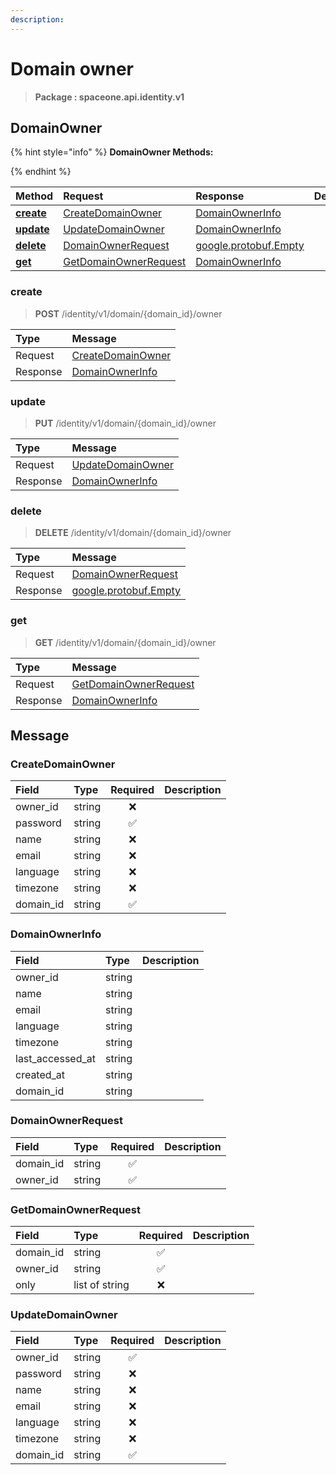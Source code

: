 ```yaml
---
description:  
---
```

# Domain owner

>  **Package : spaceone.api.identity.v1**

## DomainOwner

{% hint style="info" %}
**DomainOwner Methods:**

{%  endhint %}


| Method | Request | Response | Description |
| :--- | :--- | :--- | :--- |
| [**create**](domain-owner.md#create)|   [CreateDomainOwner](domain-owner.md#createdomainowner) |   [DomainOwnerInfo](domain-owner.md#domainownerinfo) |  |
| [**update**](domain-owner.md#update)|   [UpdateDomainOwner](domain-owner.md#updatedomainowner) |   [DomainOwnerInfo](domain-owner.md#domainownerinfo) |  |
| [**delete**](domain-owner.md#delete)|   [DomainOwnerRequest](domain-owner.md#domainownerrequest) |  [google.protobuf.Empty](https://github.com/protocolbuffers/protobuf/blob/master/src/google/protobuf/empty.proto)|  |
| [**get**](domain-owner.md#get)|   [GetDomainOwnerRequest](domain-owner.md#getdomainownerrequest) |   [DomainOwnerInfo](domain-owner.md#domainownerinfo) |  | 
 

 
### create
> **POST** /identity/v1/domain/{domain_id}/owner
>


| Type | Message |
| :--- | :--- |
| Request | [CreateDomainOwner](domain-owner.md#createdomainowner) |
| Response |  [DomainOwnerInfo](domain-owner.md#domainownerinfo)  |
 
 

 
### update
> **PUT**  /identity/v1/domain/{domain_id}/owner
>


| Type | Message |
| :--- | :--- |
| Request | [UpdateDomainOwner](domain-owner.md#updatedomainowner) |
| Response |  [DomainOwnerInfo](domain-owner.md#domainownerinfo)  |
 
 

 
### delete
> **DELETE** /identity/v1/domain/{domain_id}/owner
>


| Type | Message |
| :--- | :--- |
| Request | [DomainOwnerRequest](domain-owner.md#domainownerrequest) |
| Response | [google.protobuf.Empty](https://github.com/protocolbuffers/protobuf/blob/master/src/google/protobuf/empty.proto) |
 
 

 
### get
> **GET** /identity/v1/domain/{domain_id}/owner
>


| Type | Message |
| :--- | :--- |
| Request | [GetDomainOwnerRequest](domain-owner.md#getdomainownerrequest) |
| Response |  [DomainOwnerInfo](domain-owner.md#domainownerinfo)  |


## 

## Message

### CreateDomainOwner
| Field | Type | Required | Description |
| :--- | :--- | :---: | :--- |
| owner_id |string|❌| |
| password |string|✅| |
| name |string|❌| |
| email |string|❌| |
| language |string|❌| |
| timezone |string|❌| |
| domain_id |string|✅| |

### DomainOwnerInfo
| Field | Type |  Description |
| :--- | :--- | :--- |
| owner_id |string | |
| name |string | |
| email |string | |
| language |string | |
| timezone |string | |
| last_accessed_at |string | |
| created_at |string | |
| domain_id |string | |

### DomainOwnerRequest
| Field | Type | Required | Description |
| :--- | :--- | :---: | :--- |
| domain_id |string|✅| |
| owner_id |string|✅| |

### GetDomainOwnerRequest
| Field | Type | Required | Description |
| :--- | :--- | :---: | :--- |
| domain_id |string|✅| |
| owner_id |string|✅| |
| only |list of string|❌| |

### UpdateDomainOwner
| Field | Type | Required | Description |
| :--- | :--- | :---: | :--- |
| owner_id |string|✅| |
| password |string|❌| |
| name |string|❌| |
| email |string|❌| |
| language |string|❌| |
| timezone |string|❌| |
| domain_id |string|✅| |
